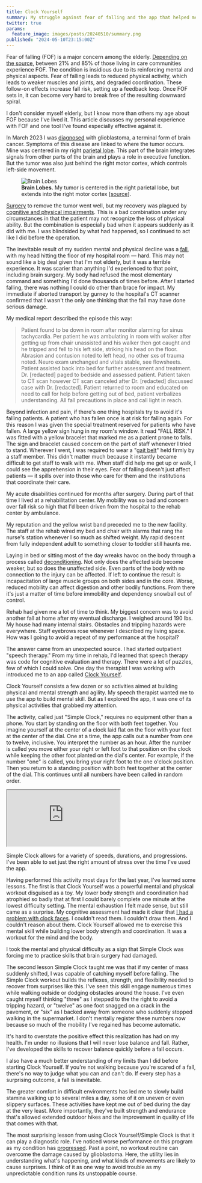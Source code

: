 ```yaml
---
title: Clock Yourself
summary: My struggle against fear of falling and the app that helped me.
twitter: true
params:
  feature_image: images/posts/20240510/summary.png
published: "2024-05-10T23:15:00Z"
---
```


Fear of falling (FOF) is a major concern among the elderly. [Depending on the source](https://doi.org/10.1093/ageing/afm169), between 21% and 85% of those living in care communities experience FOF. The condition is insidious due to its reinforcing mental and physical aspects. Fear of falling leads to reduced physical activity, which leads to weaker muscles and joints, and degraded coordination. These follow-on effects increase fall risk, setting up a feedback loop. Once FOF sets in, it can become very hard to break free of the resulting downward spiral.

I don't consider myself elderly, but I know more than others my age about FOF because I've lived it. This article discusses my personal experience with FOF and one tool I've found especially effective against it.

In March 2023 I was [diagnosed](/articles/2023/06/06/the-g-word/) with glioblastoma, a terminal form of brain cancer. Symptoms of this disease are linked to where the tumor occurs. Mine was centered in my right [parietal lobe](https://en.wikipedia.org/wiki/Parietal_lobe). This part of the brain integrates signals from other parts of the brain and plays a role in executive function. But the tumor was also just behind the right motor cortex, which controls left-side movement.

<figure>
  <img alt="Brain Lobes" src="/images/posts/20240510/brain-lobes.png">
  <figcaption>
    <strong>Brain Lobes.</strong> My tumor is centered in the right parietal lobe, but extends into the right motor cortex [<a href="https://en.wikipedia.org/wiki/Primary_somatosensory_cortex">source</a>].
  </figcaption>
</figure>

[Surgery](/articles/2023/06/02/reflections-on-my-brain-surgery/) to remove the tumor went well, but my recovery was plagued by [cognitive and physical impairments](/articles/2023/06/15/physical-and-cognitive-impairments/). This is a bad combination under any circumstances in that the patient may not recognize the loss of physical ability. But the combination is especially bad when it appears suddenly as it did with me. I was blindsided by what had happened, so I continued to act like I did before the operation.

The inevitable result of my sudden mental and physical decline was a [fall](/articles/2023/06/30/fall-guy/), with my head hitting the floor of my hospital room &mdash; hard. This may not sound like a big deal given that I'm not elderly, but it was a terrible experience. It was scarier than anything I'd experienced to that point, including brain surgery. My body had refused the most elementary command and something I'd done thousands of times before. After I started falling, there was nothing I could do other than brace for impact. My immediate if aborted transport by gurney to the hospital's CT scanner confirmed that I wasn't the only one thinking that the fall may have done serious damage.

My medical report described the episode this way:

> Patient found to be down in room after monitor alarming for sinus tachycardia. Per patient he was ambulating in room with walker after getting up from chair unassisted and his walker then got caught and he tripped and fell to his left side, striking his head on the floor. Abrasion and contusion noted to left head, no other sxs of trauma noted. Neuro exam unchanged and vitals stable, see flowsheets. Patient assisted back into bed for further assessment and treatment. Dr. [redacted] paged to bedside and assessed patient. Patient taken to CT scan however CT scan canceled after Dr. [redacted] discussed case with Dr. [redacted]. Patient returned to room and educated on need to call for help before getting out of bed, patient verbalizes understanding. All fall precautions in place and call light in reach.

Beyond infection and pain, if there's one thing hospitals try to avoid it's falling patients. A patient who has fallen once is at risk for falling again. For this reason I was given the special treatment reserved for patients who have fallen. A large yellow sign hung in my room's window. It read "FALL RISK." I was fitted with a yellow bracelet that marked me as a patient prone to falls. The sign and bracelet caused concern on the part of staff whenever I tried to stand. Wherever I went, I was required to wear a "[gait belt](https://www.med.umich.edu/1libr/FallsPreventionCommittee/UsingAGaitBelt.pdf)" held firmly by a staff member. This didn't matter much because it instantly became difficult to get staff to walk with me. When staff did help me get up or walk, I could see the apprehension in their eyes. Fear of falling doesn't just affect patients &mdash; it spills over into those who care for them and the institutions that coordinate their care.

My acute disabilities continued for months after surgery. During part of that time I lived at a rehabilitation center. My mobility was so bad and concern over fall risk so high that I'd been driven from the hospital to the rehab center by ambulance.

My reputation and the yellow wrist band preceded me to the new facility. The staff at the rehab wired my bed and chair with alarms that rang the nurse's station whenever I so much as shifted weight. My rapid descent from fully independent adult to something closer to toddler still haunts me.

Laying in bed or sitting most of the day wreaks havoc on the body through a process called [deconditioning](https://pubmed.ncbi.nlm.nih.gov/16121472/). Not only does the affected side become weaker, but so does the unaffected side. Even parts of the body with no connection to the injury can be affected. If left to continue the result is incapacitation of large muscle groups on both sides and in the core. Worse, reduced mobility can affect digestion and other bodily functions. From there it's just a matter of time before immobility and dependency snowball out of control.

Rehab had given me a lot of time to think. My biggest concern was to avoid another fall at home after my eventual discharge. I weighed around 190 lbs. My house had many internal stairs. Obstacles and tripping hazards were everywhere. Staff eyebrows rose whenever I described my living space. How was I going to avoid a repeat of my performance at the hospital?

The answer came from an unexpected source. I had started outpatient "speech therapy." From my time in rehab, I'd learned that speech therapy was code for cognitive evaluation and therapy. There were a lot of puzzles, few of which I could solve. One day the therapist I was working with introduced me to an app called [Clock Yourself](https://www.clockyourself.com.au).

Clock Yourself consists a few dozen or so activities aimed at building physical and mental strength and agility. My speech therapist wanted me to use the app to build mental skill. But as I explored the app, it was one of its physical activities that grabbed my attention.

The activity, called just "Simple Clock," requires no equipment other than a phone. You start by standing on the floor with both feet together. You imagine yourself at the center of a clock laid flat on the floor with your feet at the center of the dial. One at a time, the app calls out a number from one to twelve, inclusive. You interpret the number as an hour. After the number is called you move either your right or left foot to that position on the clock while keeping the other foot planted on the dial's center. For example, if the number "one" is called, you bring your right foot to the one o'clock position. Then you return to a standing position with both feet together at the center of the dial. This continues until all numbers have been called in random order.


<div class="videowrapper">
  <iframe src="https://www.youtube.com/embed/k1KBt96FFyc" allowfullscreen></iframe>
</div>

Simple Clock allows for a variety of speeds, durations, and progressions. I've been able to set just the right amount of stress over the time I've used the app.

Having performed this activity most days for the last year, I've learned some lessons. The first is that Clock Yourself was a powerful mental and physical workout disguised as a toy. My lower body strength and coordination had atrophied so badly that at first I could barely complete one minute at the lowest difficulty setting. The mental exhaustion I felt made sense, but still came as a surprise. My cognitive assessment had made it clear that [I had a problem with clock faces](/articles/2023/06/15/physical-and-cognitive-impairments/). I couldn't read them. I couldn't draw them. And I couldn't reason about them. Clock Yourself allowed me to exercise this mental skill while building lower body strength and coordination. It was a workout for the mind and the body.

I took the mental and physical difficulty as a sign that Simple Clock was forcing me to practice skills that brain surgery had damaged.

The second lesson Simple Clock taught me was that if my center of mass suddenly shifted, I was capable of catching myself before falling. The Simple Clock workout builds the reflexes, strength, and flexibility needed to recover from surprises like this. I've seen this skill engage numerous times while walking outside or dodging obstacles around the house. I've even caught myself thinking "three" as I stepped to the the right to avoid a tripping hazard, or "twelve" as one foot snagged on a crack in the pavement, or "six" as I backed away from someone who suddenly stopped walking in the supermarket. I don't mentally register these numbers now because so much of the mobility I've regained has become automatic.

It's hard to overstate the positive effect this realization has had on my health. I'm under no illusions that I will never lose balance and fall. Rather, I've developed the skills to recover balance quickly before a fall occurs.

I also have a much better understanding of my limits than I did before starting Clock Yourself. If you're not walking because you're scared of a fall, there's no way to judge what you can and can't do. If every step has a surprising outcome, a fall is inevitable.

The greater comfort in difficult environments has led me to slowly build stamina walking up to several miles a day, some of it on uneven or even slippery surfaces. These activities have kept me out of bed during the day at the very least. More importantly, they've built strength and endurance that's allowed extended outdoor hikes and the improvement in quality of life that comes with that.

The most surprising lesson from using Clock Yourself/Simple Clock is that it can play a diagnostic role. I've noticed worse performance on this program as my condition has [progressed](/articles/2024/04/22/round-two/). Past a point, no workout routine can overcome the damage caused by glioblastoma. Here, the utility lies in understanding what's happening, and what kinds of movements are likely to cause surprises. I think of it as one way to avoid trouble as my unpredictable condition runs its unstoppable course.
